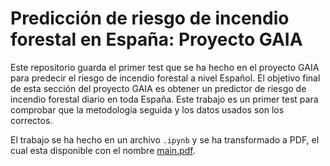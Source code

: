 # Predicción de riesgo de incendio forestal en España: Proyecto GAIA

Este repositorio guarda el primer test que se ha hecho en el proyecto GAIA para predecir el riesgo de incendio forestal a nivel Español. El objetivo final de esta sección del proyecto GAIA es obtener un predictor de riesgo de incendio forestal diario en toda España. Este trabajo es un primer test para comprobar que la metodología seguida y los datos usados son los correctos.

El trabajo se ha hecho en un archivo `.ipynb` y se ha transformado a PDF, el cual esta disponible con el nombre [main.pdf](/src/main.pdf).
